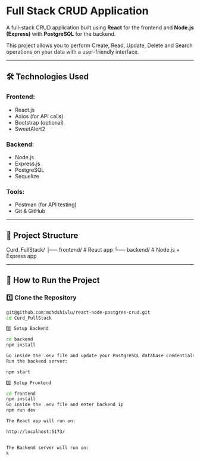 # Full Stack CRUD Application

A full-stack CRUD application built using **React** for the frontend and **Node.js (Express)** with **PostgreSQL** for the backend.

This project allows you to perform Create, Read, Update, Delete and Search operations on your data with a user-friendly interface.

---

## 🛠️ Technologies Used

### Frontend:

- React.js
- Axios (for API calls)
- Bootstrap (optional)
- SweetAlert2

### Backend:

- Node.js
- Express.js
- PostgreSQL
- Sequelize 

### Tools:

- Postman (for API testing)
- Git & GitHub

---

## 📁 Project Structure

Curd_FullStack/
├── frontend/ # React app
└── backend/ # Node.js + Express app


---

## 🚀 How to Run the Project

### 1️⃣ Clone the Repository

```bash
git@github.com:mohdshivlu/react-node-postgres-crud.git
cd Curd_FullStack

2️⃣ Setup Backend

cd backend
npm install

Go inside the .env file and update your PostgreSQL database credentials:
Run the backend server:

npm start

3️⃣ Setup Frontend

cd frontend
npm install
Go inside the .env file and enter backend ip
npm run dev

The React app will run on:

http://localhost:5173/


The Backend server will run on:
k




